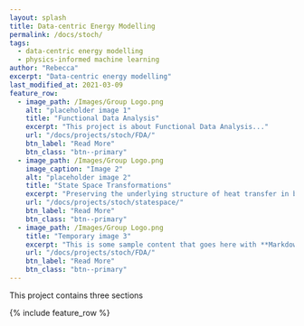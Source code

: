 ```yaml
---
layout: splash
title: Data-centric Energy Modelling
permalink: /docs/stoch/
tags:
  - data-centric energy modelling
  - physics-informed machine learning
author: "Rebecca"
excerpt: "Data-centric energy modelling"
last_modified_at: 2021-03-09
feature_row:
  - image_path: /Images/Group Logo.png
    alt: "placeholder image 1"
    title: "Functional Data Analysis"
    excerpt: "This project is about Functional Data Analysis..."
    url: "/docs/projects/stoch/FDA/"
    btn_label: "Read More"
    btn_class: "btn--primary"
  - image_path: /Images/Group Logo.png
    image_caption: "Image 2"
    alt: "placeholder image 2"
    title: "State Space Transformations"
    excerpt: "Preserving the underlying structure of heat transfer in buildings for reuse in the efficient modeling of subsequent systems."
    url: "/docs/projects/stoch/statespace/"
    btn_label: "Read More"
    btn_class: "btn--primary"
  - image_path: /Images/Group Logo.png
    title: "Temporary image 3"
    excerpt: "This is some sample content that goes here with **Markdown** formatting."
    url: "/docs/projects/stoch/FDA/"
    btn_label: "Read More"
    btn_class: "btn--primary"
---
```




This project contains three sections

{% include feature_row %}
